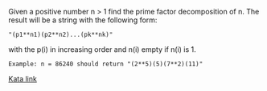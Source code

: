 Given a positive number n > 1 find the prime factor decomposition of n. The result will be a string with the following form:
```
"(p1**n1)(p2**n2)...(pk**nk)"
```
with the p(i) in increasing order and n(i) empty if n(i) is 1.
```
Example: n = 86240 should return "(2**5)(5)(7**2)(11)"
```

[Kata link](https://www.codewars.com/kata/54d512e62a5e54c96200019e)
